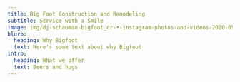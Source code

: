 ```yaml
---
title: Big Foot Construction and Remodeling
subtitle: Service with a Smile
image: img/dj-schauman-bigfoot_cr-•-instagram-photos-and-videos-2020-05-25-19-24-38.png
blurb:
  heading: Why Bigfoot
  text: Here's some text about why Bigfoot
intro:
  heading: What we offer
  text: Beers and hugs
---
```

